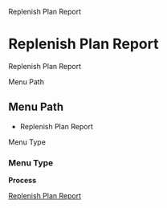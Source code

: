 
Replenish Plan Report
# Replenish Plan Report


Replenish Plan Report

Menu Path
## Menu Path



- Replenish Plan Report

Menu Type
### Menu Type

**Process**


[Replenish Plan Report](../../process-replenishplan.md)